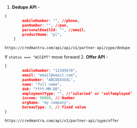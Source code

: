 1. **Dedupe API** -
```json
{
        mobileNumber: "", //phone,
        panNumber: "", //pan,
        personalEmailId: "", //email,
        productName: "pl",
    }
```
```
https://credmantra.com/api/api/v1/partner-api/zype/dedupe
```
If ```status === "ACCEPT"``` move forward
2. **Offer API** -
```json
{
        mobileNumber: "12345678",
        email: "email@email.com",
        panNumber: "ABCDEXXXXL",
        name: "full name",
        dob: "YYYY-MM-DD",
        employmentType: "", //‘salaried’ or ‘selfemployed’
        income: 90000, // Number
        orgName: "my company",
	    bureauType: 3, // fixed value
}
```
```
https://credmantra.com/api/v1/partner-api/zype/offer
```